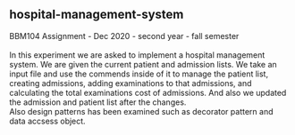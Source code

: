 ## hospital-management-system
BBM104 Assignment - Dec 2020 - second year - fall semester
<br>
<br>
In this experiment we are asked to implement a hospital management system. We are given the 
current patient and admission lists. We take an input file and use the commends inside of it to manage the 
patient list, creating admissions, adding examinations to that admissions, and calculating the total 
examinations cost of admissions. And also we updated the admission and patient list after the changes. 
<br>
Also design patterns has been examined such as decorator pattern and data accsess object.
